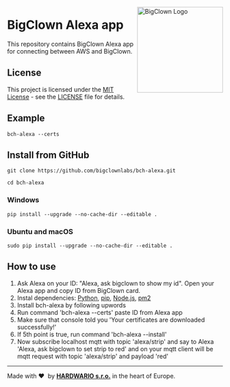<a href="https://www.bigclown.com/"><img src="https://bigclown.sirv.com/logo.png" width="200" alt="BigClown Logo" align="right"></a>

#  BigClown Alexa app

This repository contains BigClown Alexa app for connecting between AWS and BigClown.


## License

This project is licensed under the [MIT License](https://opensource.org/licenses/MIT/) - see the [LICENSE](LICENSE) file for details.

## Example
```
bch-alexa --certs
```
## Install from GitHub
```
git clone https://github.com/bigclownlabs/bch-alexa.git
```
```
cd bch-alexa
```
### Windows
```
pip install --upgrade --no-cache-dir --editable .
```
### Ubuntu and macOS
```
sudo pip install --upgrade --no-cache-dir --editable .
```
## How to use
1. Ask Alexa on your ID: "Alexa, ask bigclown to show my id". Open your Alexa app and copy ID from BigClown card.
2. Instal dependencies: [Python](https://www.python.org/downloads/), [pip](https://pip.pypa.io/en/stable/installing/), [Node.js](https://nodejs.org/en/download/), [pm2](https://www.npmjs.com/package/pm2)
3. Install bch-alexa by following upwords
4. Run command 'bch-alexa --certs' paste ID from Alexa app
5. Make sure that console told you 'Your certificates are downloaded successfully!'
6. If 5th point is true, run command 'bch-alexa --install'
7. Now subscribe localhost mqtt with topic 'alexa/strip' and say to Alexa 'Alexa, ask bigclown to set strip to red' and on your mqtt client will be mqtt request with topic 'alexa/strip' and payload 'red'
---

Made with &#x2764;&nbsp; by [**HARDWARIO s.r.o.**](https://www.hardwario.com/) in the heart of Europe.
